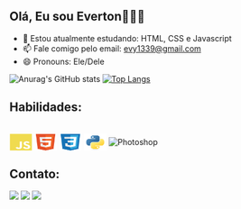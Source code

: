 ## Olá, Eu sou Everton🧑‍💻👋

- 🌱 Estou atualmente estudando: HTML, CSS e Javascript
- 📫 Fale comigo pelo email: evy1339@gmail.com
- 😄 Pronouns: Ele/Dele


![Anurag's GitHub stats](https://github-readme-stats.vercel.app/api?username=Evy8882&show_icons=true&theme=transparent)
[![Top Langs](https://github-readme-stats.vercel.app/api/top-langs/?username=Evy8882&layout=compact&theme=transparent)](https://github.com/Evy8882/github-readme-stats)

## Habilidades:
<div style="display: inline_block"><br>
  <img align="center" alt="Js" height="30" width="40" src="https://raw.githubusercontent.com/devicons/devicon/master/icons/javascript/javascript-plain.svg">
  <img align="center" alt="HTML" height="30" width="40" src="https://raw.githubusercontent.com/devicons/devicon/master/icons/html5/html5-original.svg">
  <img align="center" alt="CSS" height="30" width="40" src="https://raw.githubusercontent.com/devicons/devicon/master/icons/css3/css3-original.svg">
  <img align="center" alt="Python" height="30" width="40" src="https://raw.githubusercontent.com/devicons/devicon/master/icons/python/python-original.svg">
  <img align="center" alt="Photoshop" height="30" width="40" src="https://cdn.jsdelivr.net/gh/devicons/devicon/icons/photoshop/photoshop-plain.svg">
</div>

## Contato:

<div> 
  <a href = "mailto:evy1339@gmail.com"><img src="https://img.shields.io/badge/Gmail-D14836?style=for-the-badge&logo=gmail&logoColor=white" target="_blank"></a>
  <a href="https://www.linkedin.com/in/evy882/" target="_blank"><img src="https://img.shields.io/badge/-LinkedIn-%230077B5?style=for-the-badge&logo=linkedin&logoColor=white" target="_blank"></a>
  <a href="https://codepen.io/Evy_" target="_blank"><img src="https://img.shields.io/badge/Codepen-000000?style=for-the-badge&logo=codepen&logoColor=white" target="_blank"></a>
</div>

##

##

##
